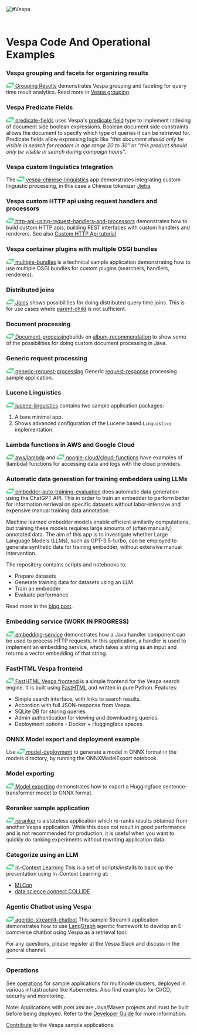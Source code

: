 
<!-- Copyright Vespa.ai. Licensed under the terms of the Apache 2.0 license. See LICENSE in the project root. -->

<picture>
  <source media="(prefers-color-scheme: dark)" srcset="https://assets.vespa.ai/logos/Vespa-logo-green-RGB.svg">
  <source media="(prefers-color-scheme: light)" srcset="https://assets.vespa.ai/logos/Vespa-logo-dark-RGB.svg">
  <img alt="#Vespa" width="200" src="https://assets.vespa.ai/logos/Vespa-logo-dark-RGB.svg" style="margin-bottom: 25px;">
</picture>

# Vespa Code And Operational Examples

### Vespa grouping and facets for organizing results
[![logo](/assets/vespa-logomark-tiny.png) Grouping Results](part-purchases-demo)
demonstrates Vespa grouping and faceting for query time result analytics.
Read more in [Vespa grouping](https://docs.vespa.ai/en/grouping.html).


### Vespa Predicate Fields
[![logo](/assets/vespa-logomark-tiny.png) predicate-fields](predicate-fields)
uses Vespa's [predicate field](https://docs.vespa.ai/en/predicate-fields.html) type to implement indexing of document side boolean expressions.
Boolean document side constraints allows the document to specify which type of queries it can be retrieved for.
Predicate fields allow expressing logic like _"this document should only be visible in search for readers in age range 20 to 30"_ or
_"this product should only be visible in search during campaign hours"_.


### Vespa custom linguistics Integration
The [![logo](/assets/vespa-logomark-tiny.png) vespa-chinese-linguistics](vespa-chinese-linguistics) app
demonstrates integrating custom linguistic processing,
in this case a Chinese tokenizer [Jieba](https://github.com/fxsjy/jieba).


### Vespa custom HTTP api using request handlers and processors
[![logo](/assets/vespa-logomark-tiny.png) http-api-using-request-handlers-and-processors](http-api-using-request-handlers-and-processors)
demonstrates how to build custom HTTP apis, building REST interfaces with custom handlers and renderers.
See also [Custom HTTP Api tutorial](https://docs.vespa.ai/en/jdisc/http-api-tutorial.html).


### Vespa container plugins with multiple OSGI bundles
[![logo](/assets/vespa-logomark-tiny.png) multiple-bundles](multiple-bundles) is a technical sample application
demonstrating how to use multiple OSGI bundles for custom plugins (searchers, handlers, renderers).


### Distributed joins 
[![logo](/assets/vespa-logomark-tiny.png) Joins](joins) shows possibilities for doing distributed query time joins.
This is for use cases where [parent-child](https://docs.vespa.ai/en/parent-child.html) is not sufficient. 


### Document processing
[![logo](/assets/vespa-logomark-tiny.png) Document-processing](document-processing)builds on
[album-recommendation](/album-recommendation) to show
some of the possibilities for doing custom document processing in Java.


### Generic request processing
[![logo](/assets/vespa-logomark-tiny.png) generic-request-processing](generic-request-processing)
Generic [request-response](https://docs.vespa.ai/en/jdisc/processing.html) processing sample application.
<!-- ToDo: FIXME -->


### Lucene Linguistics
[![logo](/assets/vespa-logomark-tiny.png) lucene-linguistics](lucene-linguistics) contains two sample application packages:
1. A bare minimal app.
2. Shows advanced configuration of the Lucene based `Linguistics` implementation.


### Lambda functions in AWS and Google Cloud
[![logo](/assets/vespa-logomark-tiny.png) aws/lambda](aws/lambda) and
[![logo](/assets/vespa-logomark-tiny.png) google-cloud/cloud-functions](google-cloud/cloud-functions)
have examples of (lambda) functions for accessing data and logs with the cloud providers.


### Automatic data generation for training embedders using LLMs
[![logo](/assets/vespa-logomark-tiny.png) embedder-auto-training-evaluation](embedder-auto-training-evaluation) does
automatic data generation using the ChatGPT API.
This in order to train an embedder to perform better for information retrieval on specific datasets
without labor-intensive and expensive manual training data annotation.

Machine learned embedder models enable efficient similarity computations,
but training these models requires large amounts of (often manually) annotated data.
The aim of this app is to investigate whether Large Language Models (LLMs),
such as GPT-3.5-turbo, can be employed to generate synthetic data for training embedder,
without extensive manual intervention.

The repository contains scripts and notebooks to:
* Prepare datasets
* Generate training data for datasets using an LLM
* Train an embedder
* Evaluate performance

Read more in the [blog post](https://blog.vespa.ai/summer-internship-2023/#automatic-embedder-training-with-an-llm).


### Embedding service (WORK IN PROGRESS)
[![logo](/assets/vespa-logomark-tiny.png) embedding-service](embedding-service)
demonstrates how a Java handler component can be used to process HTTP requests.
In this application, a handler is used to implement an embedding service,
which takes a string as an input and returns a vector embedding of that string.


### FastHTML Vespa frontend
[![logo](/assets/vespa-logomark-tiny.png) FastHTML Vespa frontend](fasthtml-demo)
is a simple frontend for the Vespa search engine.
It is built using [FastHTML](https://www.fastht.ml/) and written in pure Python. Features:
* Simple search interface, with links to search results.
* Accordion with full JSON-response from Vespa.
* SQLite DB for storing queries.
* Admin authentication for viewing and downloading queries.
* Deployment options - Docker + Huggingface spaces.


### ONNX Model export and deployment example
Use [![logo](/assets/vespa-logomark-tiny.png) model-deployment](model-deployment) to generate a model in ONNX format in the models directory,
by running the ONNXModelExport notebook.
<!-- ToDo: improve this -->


### Model exporting
[![logo](/assets/vespa-logomark-tiny.png) Model exporting](model-exporting)
demonstrates how to export a Huggingface sentence-transformer model to ONNX format.


### Reranker sample application
[![logo](/assets/vespa-logomark-tiny.png) reranker](reranker) is a stateless application which re-ranks results obtained from another Vespa application.
While this does not result in good performance and is not recommended for production,
it is useful when you want to quickly do ranking experiments without rewriting application data.


### Categorize using an LLM
[![logo](/assets/vespa-logomark-tiny.png) In-Context Learning](in-context-learning) This is a set of scripts/installs to back up the presentation using In-Context Learning at:
* [MLCon](https://mlconference.ai/machine-learning-advanced-development/adaptive-incontext-learning/)
* [data science connect COLLIDE](https://datasciconnect.com/events/collide/agenda/)

### Agentic Chatbot using Vespa

[![logo](/assets/vespa-logomark-tiny.png) agentic-streamlit-chatbot](agentic-streamlit-chatbot) This sample Streamlit application demonstrates how to use [LangGraph](https://www.langchain.com/langgraph) agentic framework to develop an E-commerce chatbot using Vespa as a retrieval tool.


For any questions, please register at the Vespa Slack and discuss in the general channel.

----

### Operations
See [operations](operations) for sample applications for multinode clusters,
deployed in various infrastructure like Kubernetes.
Also find examples for CI/CD, security and monitoring.


Note: Applications with _pom.xml_ are Java/Maven projects and must be built before being deployed.
Refer to the [Developer Guide](https://docs.vespa.ai/en/developer-guide.html) for more information.

[Contribute](https://github.com/vespa-engine/vespa/blob/master/CONTRIBUTING.md) to the Vespa sample applications.
